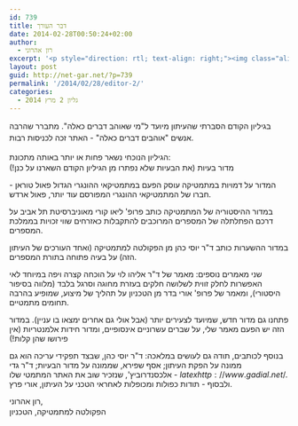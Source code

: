 ```yaml
---
id: 739
title: דבר העורך
date: 2014-02-28T00:50:24+02:00
author:
  - רון אהרוני
excerpt: '<p style="direction: rtl; text-align: right;"><img class="alignright" alt="רון אהרוני,הפקולטה למתמטיקה, הטכניון" src="http://net-gar.net/wp-content/uploads/2014/01/orech.jpg" width="81" height="81" />בגיליון הקודם הסברתי שהעיתון מיועד ל"מי שאוהב דברים כאלה". מתברר שהרבה אנשים "אוהבים דברים כאלה" - האתר זכה לכניסות רבות. אנו מתרגשים להוציא את הגיליון השני שלנו, מקווה שתהנו.</p>'
layout: post
guid: http://net-gar.net/?p=739
permalink: '/2014/02/28/editor-2/'
categories:
  - גליון 2 מרץ 2014
---
```

<span style="line-height: 1.5em;">בגיליון הקודם הסברתי שהעיתון מיועד ל"מי שאוהב דברים כאלה". מתברר שהרבה אנשים "אוהבים דברים כאלה" - האתר זכה לכניסות רבות. </span>

<span style="line-height: 1.5em;">הגיליון הנוכחי נשאר פחות או יותר באותה מתכונת:</span>  
מדור בעיות (את הבעיות שלא נפתרו מן הגיליון הקודם השארנו על כנן!)

המדור על דמויות במתמטיקה עוסק הפעם במתמטיקאי ההונגרי הגדול פאול טוראן - חברו של המתמטיקאי ההונגרי המפורסם עוד יותר, פאול ארדש.

במדור ההיסטוריה של המתמטיקה כותב פרופ' ליאו קורי מאוניברסיטת תל אביב על דרכם הפתלתלה של המספרים המרוכבים להתקבלות כאזרחים שווי זכויות בממלכת המספרים.

במדור ההשערות כותב ד"ר יוסי כהן מן הפקולטה למתמטיקה (ואחד העורכים של העיתון הזה) על בעיה פתוחה בתורת המספרים.

שני מאמרים נוספים: מאמר של ד"ר אליהו לוי על הוכחה קצרה ויפה במיוחד לאי האפשרות לחלק זווית לשלושה חלקים בעזרת מחוגה וסרגל בלבד (מלווה בסיפור היסטורי), ומאמר של פרופ' אורי בדר מן הטכניון על תהליך של מיצוע, שמופיע בהרבה תחומים מתמטיים.

פתחנו גם מדור חדש, שמיועד לצעירים יותר (אבל אולי גם אחרים ימצאו בו עניין). במדור הזה יש הפעם מאמר שלי, על שברים עשרוניים אינסופיים, ומדור חידות אלמנטריות (אין פירושו שהן קלות!)

בנוסף לכותבים, תודה גם לעושים במלאכה: ד"ר יוסי כהן, שבצד תפקידי עריכה הוא גם ממונה על הפקת העיתון; אסף שפירא, שממונה על מדור הבעיות; ד"ר גדי אלכסנדרוביץ', שנזכיר שוב את האתר המתמטי שלו - $latex {http://www.gadial.net/}$. ולבסוף - תודות כפולות ומכופלות לאחראי הטכני על העיתון, אורי פרץ.

רון אהרוני,  
<span style="line-height: 1.5em;">הפקולטה למתמטיקה, הטכניון</span>
